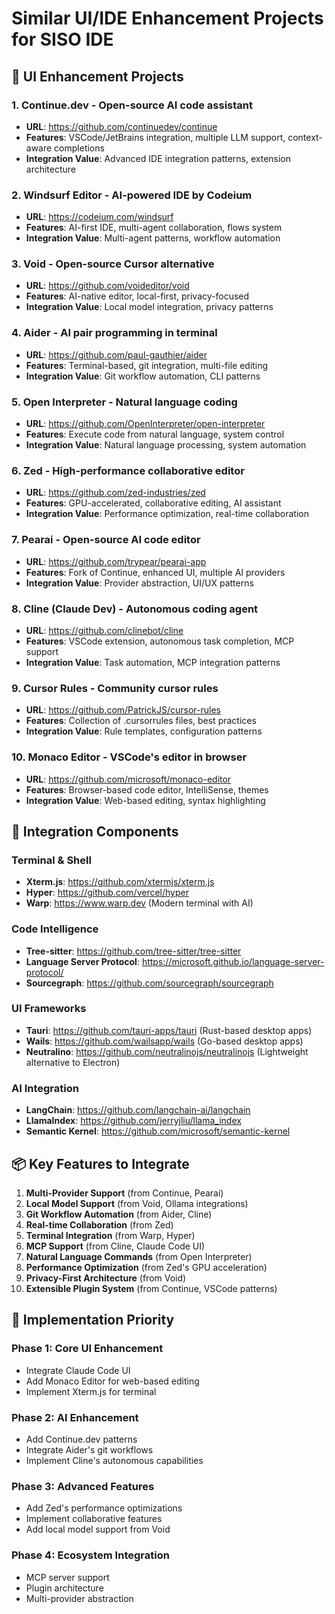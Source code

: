 # Similar UI/IDE Enhancement Projects for SISO IDE

## 🎨 UI Enhancement Projects

### 1. **Continue.dev** - Open-source AI code assistant
- **URL**: https://github.com/continuedev/continue
- **Features**: VSCode/JetBrains integration, multiple LLM support, context-aware completions
- **Integration Value**: Advanced IDE integration patterns, extension architecture

### 2. **Windsurf Editor** - AI-powered IDE by Codeium
- **URL**: https://codeium.com/windsurf
- **Features**: AI-first IDE, multi-agent collaboration, flows system
- **Integration Value**: Multi-agent patterns, workflow automation

### 3. **Void** - Open-source Cursor alternative
- **URL**: https://github.com/voideditor/void
- **Features**: AI-native editor, local-first, privacy-focused
- **Integration Value**: Local model integration, privacy patterns

### 4. **Aider** - AI pair programming in terminal
- **URL**: https://github.com/paul-gauthier/aider
- **Features**: Terminal-based, git integration, multi-file editing
- **Integration Value**: Git workflow automation, CLI patterns

### 5. **Open Interpreter** - Natural language coding
- **URL**: https://github.com/OpenInterpreter/open-interpreter
- **Features**: Execute code from natural language, system control
- **Integration Value**: Natural language processing, system automation

### 6. **Zed** - High-performance collaborative editor
- **URL**: https://github.com/zed-industries/zed
- **Features**: GPU-accelerated, collaborative editing, AI assistant
- **Integration Value**: Performance optimization, real-time collaboration

### 7. **Pearai** - Open-source AI code editor
- **URL**: https://github.com/trypear/pearai-app
- **Features**: Fork of Continue, enhanced UI, multiple AI providers
- **Integration Value**: Provider abstraction, UI/UX patterns

### 8. **Cline (Claude Dev)** - Autonomous coding agent
- **URL**: https://github.com/clinebot/cline
- **Features**: VSCode extension, autonomous task completion, MCP support
- **Integration Value**: Task automation, MCP integration patterns

### 9. **Cursor Rules** - Community cursor rules
- **URL**: https://github.com/PatrickJS/cursor-rules
- **Features**: Collection of .cursorrules files, best practices
- **Integration Value**: Rule templates, configuration patterns

### 10. **Monaco Editor** - VSCode's editor in browser
- **URL**: https://github.com/microsoft/monaco-editor
- **Features**: Browser-based code editor, IntelliSense, themes
- **Integration Value**: Web-based editing, syntax highlighting

## 🔧 Integration Components

### Terminal & Shell
- **Xterm.js**: https://github.com/xtermjs/xterm.js
- **Hyper**: https://github.com/vercel/hyper
- **Warp**: https://www.warp.dev (Modern terminal with AI)

### Code Intelligence
- **Tree-sitter**: https://github.com/tree-sitter/tree-sitter
- **Language Server Protocol**: https://microsoft.github.io/language-server-protocol/
- **Sourcegraph**: https://github.com/sourcegraph/sourcegraph

### UI Frameworks
- **Tauri**: https://github.com/tauri-apps/tauri (Rust-based desktop apps)
- **Wails**: https://github.com/wailsapp/wails (Go-based desktop apps)
- **Neutralino**: https://github.com/neutralinojs/neutralinojs (Lightweight alternative to Electron)

### AI Integration
- **LangChain**: https://github.com/langchain-ai/langchain
- **LlamaIndex**: https://github.com/jerryjliu/llama_index
- **Semantic Kernel**: https://github.com/microsoft/semantic-kernel

## 📦 Key Features to Integrate

1. **Multi-Provider Support** (from Continue, Pearai)
2. **Local Model Support** (from Void, Ollama integrations)
3. **Git Workflow Automation** (from Aider, Cline)
4. **Real-time Collaboration** (from Zed)
5. **Terminal Integration** (from Warp, Hyper)
6. **MCP Support** (from Cline, Claude Code UI)
7. **Natural Language Commands** (from Open Interpreter)
8. **Performance Optimization** (from Zed's GPU acceleration)
9. **Privacy-First Architecture** (from Void)
10. **Extensible Plugin System** (from Continue, VSCode patterns)

## 🚀 Implementation Priority

### Phase 1: Core UI Enhancement
- Integrate Claude Code UI
- Add Monaco Editor for web-based editing
- Implement Xterm.js for terminal

### Phase 2: AI Enhancement
- Add Continue.dev patterns
- Integrate Aider's git workflows
- Implement Cline's autonomous capabilities

### Phase 3: Advanced Features
- Add Zed's performance optimizations
- Implement collaborative features
- Add local model support from Void

### Phase 4: Ecosystem Integration
- MCP server support
- Plugin architecture
- Multi-provider abstraction